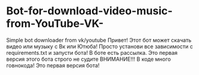 # Bot-for-download-video-music-from-YouTube-VK-
Simple bot downloader from vk/youtube 
Привет! Этот бот может скачать видео или музыку с Вк или Ютюба! Просто установи все зависимости с requirements.txt и запусти бота! В боте есть рассылка. Это первая версия этого бота строго не судите
ВНИМАНИЕ!!! В коде много говнокода! Это первая версия бота!
